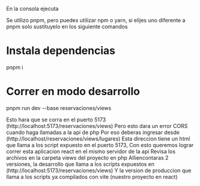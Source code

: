 En la consola ejecuta

Se utilizo pnpm, pero puedes utilizar npm o yarn, si elijes uno diferente a pnpm solo sustituyelo en los siguiente comandos

# Instala dependencias

pnpm i

# Correr en modo desarrollo

pnpm run dev --base reservaciones/views

Esto hara que se corra en el puerto 5173 (http://localhost:5173/reservaciones/views)
Pero esto dara un error CORS cuando haga llamadas a la api de php
Por eso deberas ingresar desde (http://localhost/reservaciones/views/lugares)
Esta direccion tiene un html que llama a los script expuesto en el puerto 5173,
Con esto queremos lograr correr esta aplicacion react en el mismo servidor de la api
Revisa los archivos en la carpeta views del proyecto en php
Alliencontaras 2 versiones, la desarrollo que llama a los scripts expuestos en (http://localhost:5173/reservaciones/views)
Y la version de produccion que llama a los scripts ya compilados con vite (nuestro proyecto en react)
